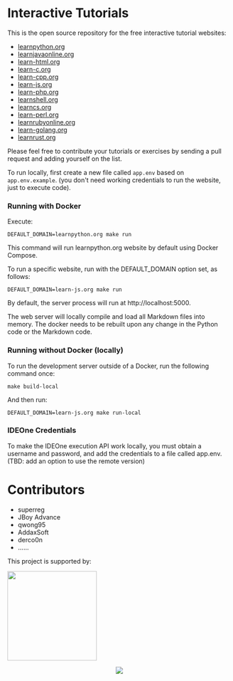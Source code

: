Interactive Tutorials
=====================

This is the open source repository for the free interactive tutorial websites:

* [learnpython.org](https://www.learnpython.org)
* [learnjavaonline.org](https://www.learnjavaonline.org)
* [learn-html.org](https://www.learn-html.org)
* [learn-c.org](https://www.learn-c.org)
* [learn-cpp.org](https://www.learn-cpp.org)
* [learn-js.org](https://www.learn-js.org)
* [learn-php.org](https://www.learn-php.org)
* [learnshell.org](https://www.learnshell.org)
* [learncs.org](https://www.learncs.org)
* [learn-perl.org](https://www.learn-perl.org)
* [learnrubyonline.org](https://www.learnrubyonline.org)
* [learn-golang.org](https://www.learn-golang.org)
* [learnrust.org](https://learnrust.org)

Please feel free to contribute your tutorials or exercises by sending a pull request and adding yourself on the list.

To run locally, first create a new file called `app.env` based on `app.env.example`.
(you don't need working credentials to run the website, just to execute code).

### Running with Docker

Execute:

    DEFAULT_DOMAIN=learnpython.org make run

This command will run learnpython.org website by default using Docker Compose.

To run a specific website, run with the DEFAULT_DOMAIN option set, as follows:

    DEFAULT_DOMAIN=learn-js.org make run

By default, the server process will run at http://localhost:5000.

The web server will locally compile and load all Markdown files into memory. The docker needs to be rebuilt upon any change in the Python code or the Markdown code.

### Running without Docker (locally)

To run the development server outside of a Docker, run the following command once: 

    make build-local

And then run:

    DEFAULT_DOMAIN=learn-js.org make run-local
    

### IDEOne Credentials

To make the IDEOne execution API work locally, you must obtain a username and password, 
and add the credentials to a file called app.env.
(TBD: add an option to use the remote version) 

Contributors
============
- superreg
- JBoy Advance
- qwong95
- AddaxSoft
- derco0n
- ...<perhaps you>...

<p>This project is supported by:</p>
<p>
  <a href="https://www.digitalocean.com/">
    <img src="https://opensource.nyc3.cdn.digitaloceanspaces.com/attribution/assets/SVG/DO_Logo_horizontal_blue.svg" width="201px">
  </a>
</p>

<p align="center">
  <img src="https://profile-counter.glitch.me/ComradeMohan-interactive-tutorials/count.svg" />
</p>
